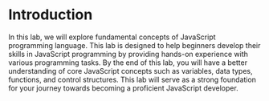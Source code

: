 # Introduction

In this lab, we will explore fundamental concepts of JavaScript programming language. This lab is designed to help beginners develop their skills in JavaScript programming by providing hands-on experience with various programming tasks. By the end of this lab, you will have a better understanding of core JavaScript concepts such as variables, data types, functions, and control structures. This lab will serve as a strong foundation for your journey towards becoming a proficient JavaScript developer.
